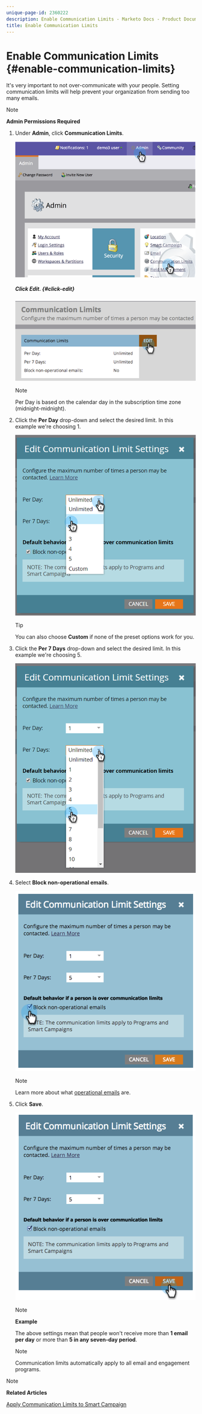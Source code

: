 ```yaml
---
unique-page-id: 2360222
description: Enable Communication Limits - Marketo Docs - Product Documentation
title: Enable Communication Limits
---
```


# Enable Communication Limits {#enable-communication-limits}

It's very important to not over-communicate with your people. Setting communication limits will help prevent your organization from sending too many emails.

>[!NOTE]
>
>**Admin Permissions Required**

1. Under **Admin**, click **Communication Limits**.

   ![](assets/image2014-9-18-15-3a53-3a37.png)

   ##### Click Edit. {#click-edit}

   ![](assets/image2014-9-18-15-3a53-3a47.png)

   >[!NOTE]
   >
   >
   >Per Day is based on the calendar day in the subscription time zone (midnight-midnight).

1. Click the **Per Day** drop-down and select the desired limit. In this example we're choosing 1.

   ![](assets/three.png)

   >[!TIP]
   >
   >You can also choose **Custom** if none of the preset options work for you.

1. Click the **Per 7 Days** drop-down and select the desired limit. In this example we're choosing 5.

   ![](assets/four.png)

1. Select **Block non-operational emails**.

   ![](assets/five.png)

   >[!NOTE]
   >
   >Learn more about what [operational emails](http://docs.marketo.com/display/DOCS/Make+an+Email+Operational) are.

1. Click **Save**.

   ![](assets/six.png)

   >[!NOTE]
   >
   >**Example**
   >
   >
   >The above settings mean that people won't receive more than **1 email per day** or more than **5 in any seven-day period**.

   >[!NOTE]
   >
   >
   >Communication limits automatically apply to all email and engagement programs.

>[!NOTE]
>
>**Related Articles**
>
>[Apply Communication Limits to Smart Campaign](../../../product-docs/core-marketo-concepts/smart-campaigns/using-smart-campaigns/apply-communication-limits-to-smart-campaign.md)

